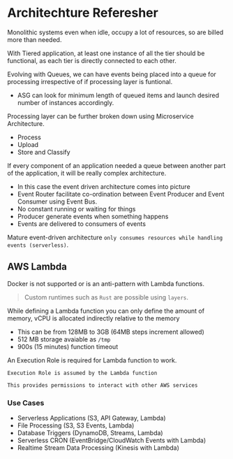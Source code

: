 # Architechture Referesher

Monolithic systems even when idle, occupy a lot of resources, so are billed more than needed.

With Tiered application, at least one instance of all the tier should be functional, as each tier is directly connected to each other.

Evolving with Queues, we can have events being placed into a queue for processing irrespective of if processing layer is funtional.

- ASG can look for minimum length of queued items and launch desired number of instances accordingly.

Processing layer can be further broken down using Microservice Architecture.

- Process
- Upload
- Store and Classify

If every component of an application needed a queue between another part of the application, it will be really complex architecture.

- In this case the event driven architecture comes into picture
- Event Router facilitate co-ordination between Event Producer and Event Consumer using Event Bus.
- No constant running or waiting for things
- Producer generate events when something happens
- Events are delivered to consumers of events

Mature event-driven architecture `only consumes resources while handling events (serverless)`.

## AWS Lambda

Docker is not supported or is an anti-pattern with Lambda functions.

> Custom runtimes such as `Rust` are possible using `layers`.

While defining a Lambda function you can only define the amount of memory, vCPU is allocated indirectly relative to the memory

- This can be from 128MB to 3GB (64MB steps increment allowed)
- 512 MB storage avaiable as `/tmp`
- 900s (15 minutes) function timeout

An Execution Role is required for Lambda function to work.

    Execution Role is assumed by the Lambda function

    This provides permissions to interact with other AWS services

### Use Cases

- Serverless Applications (S3, API Gateway, Lambda)
- File Processing (S3, S3 Events, Lambda)
- Database Triggers (DynamoDB, Streams, Lambda)
- Serverless CRON (EventBridge/CloudWatch Events with Lambda)
- Realtime Stream Data Processing (Kinesis with Lambda)
